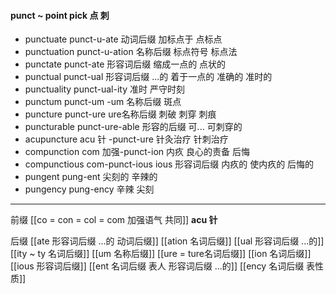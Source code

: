 ####  punct ~ point pick 点 刺

- punctuate  punct-u-ate  动词后缀 加标点于  点标点
- punctuation punct-u-ation  名称后缀 标点符号 标点法
- punctate punct-ate 形容词后缀 缩成一点的 点状的
- punctual punct-ual 形容词后缀 ...的 着于一点的   准确的  准时的
- punctuality punct-ual-ity 准时 严守时刻
- punctum punct-um -um 名称后缀  斑点 
- puncture punct-ure ure名称后缀 刺破 刺穿  刺痕
- puncturable punct-ure-able  形容的后缀 可... 可刺穿的
- acupuncture acu 针 -punct-ure 针灸治疗 针刺治疗
- compunction com 加强-punct-ion 内疚 良心的责备 后悔 
- compunctious com-punct-ious ious 形容词后缀 内疚的 使内疚的 后悔的 
- pungent pung-ent 尖刻的 辛辣的
- pungency pung-ency 辛辣 尖刻

---
前缀
[[co = con  = col = com  加强语气 共同]]
**acu 针**
 
后缀
[[ate 形容词后缀  ...的 动词后缀]]
[[ation 名词后缀]]
[[ual 形容词后缀 ...的]]
[[ity  ~ ty 名词后缀]]
[[um 名称后缀]]
[[ure = ture名词后缀]]
[[ion  名词后缀]]
[[ious 形容词后缀]]
[[ent 名词后缀  表人 形容词后缀 ...的]]
[[ency 名词后缀 表性质]]



